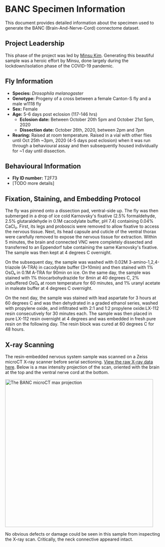 # BANC Specimen Information

This document provides detailed information about the specimen used to generate the BANC (Brain-And-Nerve-Cord) connectome dataset.

## Project Leadership

This phase of the project was led by [Minsu Kim](https://www.linkedin.com/in/mindy-minsu-kim/). Generating this beautiful sample was a heroic effort by Minsu, done largely during the lockdown/isolation phase of the COVID-19 pandemic.

## Fly Information

- **Species:** *Drosophila melanogaster*
- **Genotype:** Progeny of a cross between a female Canton-S fly and a male w1118 fly
- **Sex:** Female
- **Age:** 5-6 days post eclosion (117-146 hrs) 
  - **Eclosion date:** Between October 20th 5pm and October 21st 5pm, 2020
  - **Dissection date:** October 26th, 2020, between 2pm and 7pm
- **Rearing:** Raised at room temperature. Raised in a vial with other flies until Oct 25th ~3pm, 2020 (4-5 days post eclosion) when it was run through a behavioural assay and then subsequently housed individually for ~1 day until dissection.

## Behavioural Information

- **Fly ID number:** T2F73
- [TODO more details]

## Fixation, Staining, and Embedding Protocol

The fly was pinned onto a dissection pad, ventral-side up. The fly was then submerged in a drop of ice cold Karnovsky's fixative (2.5% formaldehyde, 2.5% glutaraldehyde in 0.1M cacodylate buffer, pH 7.4) containing 0.04% CaCl₂. First, its legs and proboscis were removed to allow fixative to access the nervous tissue. Next, its head capsule and cuticle of the ventral thorax were carefully removed to expose the nervous tissue for extraction. Within 5 minutes, the brain and connected VNC were completely dissected and transferred to an Eppendorf tube containing the same Karnovsky's fixative. The sample was then kept at 4 degrees C overnight. 

On the subsequent day, the sample was washed with 0.02M 3-amino-1,2,4-triazole (A-TRA) in cacodylate buffer (3×10min) and then stained with 1% OsO₄ in 0.1M A-TRA for 90min on ice. On the same day, the sample was stained with 1% thiocarbohydrazide for 8min at 40 degrees C, 2% unbuffered OsO₄ at room temperature for 60 minutes, and 1% uranyl acetate in maleate buffer at 4 degrees C overnight. 

On the next day, the sample was stained with lead aspartate for 3 hours at 60 degrees C and was then dehydrated in a graded ethanol series, washed with propylene oxide, and infiltrated with 2:1 and 1:2 propylene oxide:LX-112 resin consecutively for 30 minutes each. The sample was then placed in pure LX-112 resin overnight at 4 degrees and was embedded in fresh pure resin on the following day. The resin block was cured at 60 degrees C for 48 hours.

## X-ray Scanning

The resin-embedded nervous system sample was scanned on a Zeiss microCT X-ray scanner before serial sectioning. [View the raw X-ray data here](https://spelunker.cave-explorer.org/#!%7B%22dimensions%22:%7B%22x%22:%5B0.000001304%2C%22m%22%5D%2C%22y%22:%5B0.000001304%2C%22m%22%5D%2C%22z%22:%5B0.000001304%2C%22m%22%5D%7D%2C%22position%22:%5B515.5%2C537.5%2C432.5%5D%2C%22crossSectionOrientation%22:%5B-0.7071067690849304%2C0%2C0%2C0.7071067690849304%5D%2C%22crossSectionScale%22:2.0441866822585437%2C%22projectionOrientation%22:%5B-0.7850747108459473%2C-0.02853301726281643%2C0.008892238140106201%2C0.6186796426773071%5D%2C%22projectionScale%22:1589.9721917556074%2C%22layers%22:%5B%7B%22type%22:%22image%22%2C%22source%22:%22precomputed://gs://lee-lab_brain-and-nerve-cord-fly-connectome/microCT%22%2C%22tab%22:%22source%22%2C%22name%22:%22BANC%20sample%20microCT%22%7D%2C%7B%22type%22:%22segmentation%22%2C%22source%22:%22precomputed://gs://lee-lab_brain-and-nerve-cord-fly-connectome/microCT/meshes%22%2C%22tab%22:%22segments%22%2C%22segments%22:%5B%221%22%5D%2C%22segmentQuery%22:%221%22%2C%22name%22:%22mesh%22%7D%5D%2C%22showSlices%22:false%2C%22selectedLayer%22:%7B%22visible%22:true%2C%22layer%22:%22BANC%20sample%20microCT%22%7D%2C%22layout%22:%224panel%22%7D). Below is a max intensity projection of the scan, oriented with the brain at the top and the ventral nerve cord at the bottom.

<img height=480 alt="The BANC microCT max projection" src=https://user-images.githubusercontent.com/23616964/190926530-699702b3-3beb-4b75-b2b2-397100254c34.png>

No obvious defects or damage could be seen in this sample from inspecting the X-ray scan. Critically, the neck connective appeared intact.